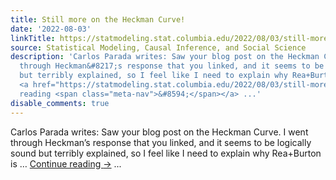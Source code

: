 ```yaml
---
title: Still more on the Heckman Curve!
date: '2022-08-03'
linkTitle: https://statmodeling.stat.columbia.edu/2022/08/03/still-more-on-the-heckman-curve/
source: Statistical Modeling, Causal Inference, and Social Science
description: 'Carlos Parada writes: Saw your blog post on the Heckman Curve. I went
  through Heckman&#8217;s response that you linked, and it seems to be logically sound
  but terribly explained, so I feel like I need to explain why Rea+Burton is &#8230;
  <a href="https://statmodeling.stat.columbia.edu/2022/08/03/still-more-on-the-heckman-curve/">Continue
  reading <span class="meta-nav">&#8594;</span></a> ...'
disable_comments: true
---
```

Carlos Parada writes: Saw your blog post on the Heckman Curve. I went through Heckman&#8217;s response that you linked, and it seems to be logically sound but terribly explained, so I feel like I need to explain why Rea+Burton is &#8230; <a href="https://statmodeling.stat.columbia.edu/2022/08/03/still-more-on-the-heckman-curve/">Continue reading <span class="meta-nav">&#8594;</span></a> ...